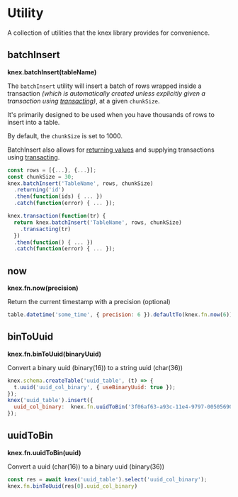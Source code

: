 # Utility

A collection of utilities that the knex library provides for convenience.

## batchInsert
**knex.batchInsert(tableName)**

The `batchInsert` utility will insert a batch of rows wrapped inside a transaction _(which is automatically created unless explicitly given a transaction using [transacting](#Builder-transacting))_, at a given `chunkSize`.

It's primarily designed to be used when you have thousands of rows to insert into a table.

By default, the `chunkSize` is set to 1000.

BatchInsert also allows for [returning values](#Builder-returning) and supplying transactions using [transacting](#Builder-transacting).

```js
const rows = [{...}, {...}];
const chunkSize = 30;
knex.batchInsert('TableName', rows, chunkSize)
  .returning('id')
  .then(function(ids) { ... })
  .catch(function(error) { ... });

knex.transaction(function(tr) {
  return knex.batchInsert('TableName', rows, chunkSize)
    .transacting(tr)
  })
  .then(function() { ... })
  .catch(function(error) { ... });
```

## now

**knex.fn.now(precision)**

Return the current timestamp with a precision (optional)

```js
table.datetime('some_time', { precision: 6 }).defaultTo(knex.fn.now(6))
```

## binToUuid

**knex.fn.binToUuid(binaryUuid)**

Convert a binary uuid (binary(16)) to a string uuid (char(36))

```js
knex.schema.createTable('uuid_table', (t) => {
  t.uuid('uuid_col_binary', { useBinaryUuid: true });
});
knex('uuid_table').insert({
  uuid_col_binary:  knex.fn.uuidToBin('3f06af63-a93c-11e4-9797-00505690773f'),
});
```

## uuidToBin

**knex.fn.uuidToBin(uuid)**

Convert a uuid (char(16)) to a binary uuid (binary(36))

```js
const res = await knex('uuid_table').select('uuid_col_binary');
knex.fn.binToUuid(res[0].uuid_col_binary)
```
